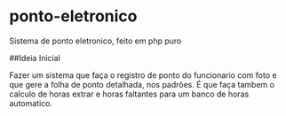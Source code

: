 # ponto-eletronico
Sistema de ponto eletronico, feito em php puro

##Ideia Inicial

  Fazer um sistema que faça o registro de ponto do funcionario com foto e que gere a folha de ponto detalhada, nos padrões.
É que faça tambem o calculo de horas extrar e horas faltantes para um banco de horas automatico.
